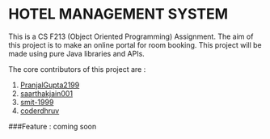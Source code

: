 # HOTEL MANAGEMENT SYSTEM

This is a CS F213 (Object Oriented Programming) Assignment. The aim of this project is to make an online portal for room booking. This project will be made using pure Java libraries and APIs. 

The core contributors of this project are : 
1. [PranjalGupta2199](https://github.com/PranjalGupta2199)
2. [saarthakjain001](https://github.com/saarthakjain001)
3. [smit-1999](https://github.com/smit-1999)
4. [coderdhruv](https://github.com/coderdhruv)

###Feature : 
coming soon  